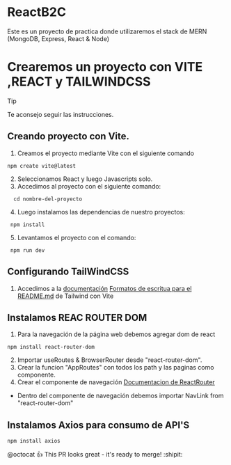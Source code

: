 # ReactB2C
Este es un proyecto de practica donde utilizaremos el stack de MERN (MongoDB, Express, React & Node)

# Crearemos un proyecto con VITE ,REACT y TAILWINDCSS

> [!TIP]
> Te aconsejo seguir las instrucciones.

## Creando proyecto con Vite.

1. Creamos el proyecto mediante Vite con el siguiente comando
```
npm create vite@latest
```
2. Seleccionamos React y luego Javascripts solo.
3. Accedimos al proyecto con el siguiente comando:
```
  cd nombre-del-proyecto
```
4. Luego instalamos las dependencias de nuestro proyectos:
```
 npm install
```
5. Levantamos el proyecto con el comando:
```
 npm run dev
```

## Configurando TailWindCSS

1. Accedimos a la [documentación](https://tailwindcss.com/docs/guides/vite)
[Formatos de escritua para el README.md](https://docs.github.com/es/get-started/writing-on-github/getting-started-with-writing-and-formatting-on-github/basic-writing-and-formatting-syntax) de Tailwind con Vite

## Instalamos REAC ROUTER DOM

1. Para la navegación de la página web debemos agregar dom de react
```
npm install react-router-dom
```

2. Importar useRoutes & BrowserRouter desde "react-router-dom".
3. Crear la funcion "AppRoutes" con todos los path y las paginas como componente.
4. Crear el componente de navegación [Documentacion de ReactRouter](https://reactrouter.com/en/main/components/nav-link)
 - Dentro del componente de navegación debemos importar NavLink from "react-router-dom"


## Instalamos Axios para consumo de API'S

```
npm install axios

```



@octocat :+1: This PR looks great - it's ready to merge! :shipit:


